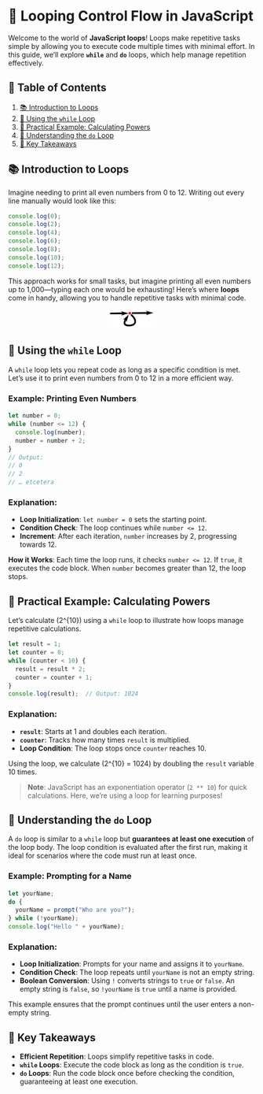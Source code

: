 # 🚀 Looping Control Flow in JavaScript

Welcome to the world of **JavaScript loops**! Loops make repetitive tasks simple by allowing you to execute code multiple times with minimal effort. In this guide, we’ll explore **`while`** and **`do`** loops, which help manage repetition effectively.

## 📖 Table of Contents

1. [📚 Introduction to Loops](#-introduction-to-loops)
2. [🔄 Using the `while` Loop](#-using-the-while-loop)
3. [💪 Practical Example: Calculating Powers](#-practical-example-calculating-powers)
4. [🔂 Understanding the `do` Loop](#-understanding-the-do-loop)
5. [📌 Key Takeaways](#-key-takeaways)

## 📚 Introduction to Loops

Imagine needing to print all even numbers from 0 to 12. Writing out every line manually would look like this:

```javascript
console.log(0);
console.log(2);
console.log(4);
console.log(6);
console.log(8);
console.log(10);
console.log(12);
```

This approach works for small tasks, but imagine printing all even numbers up to 1,000—typing each one would be exhausting! Here’s where **loops** come in handy, allowing you to handle repetitive tasks with minimal code.

<div style="text-align: center;">
    <img src="./images/looping.PNG" alt="Looping" width="20%">
</div>

## 🔄 Using the `while` Loop

A `while` loop lets you repeat code as long as a specific condition is met. Let’s use it to print even numbers from 0 to 12 in a more efficient way.

### Example: Printing Even Numbers

```javascript
let number = 0;
while (number <= 12) {
  console.log(number);
  number = number + 2;
}
// Output:
// 0
// 2
// … etcetera
```

### Explanation:

- **Loop Initialization**: `let number = 0` sets the starting point.
- **Condition Check**: The loop continues while `number <= 12`.
- **Increment**: After each iteration, `number` increases by 2, progressing towards 12.

**How it Works**: Each time the loop runs, it checks `number <= 12`. If `true`, it executes the code block. When `number` becomes greater than 12, the loop stops.

## 💪 Practical Example: Calculating Powers

Let’s calculate \(2^{10}\) using a `while` loop to illustrate how loops manage repetitive calculations.

```javascript
let result = 1;
let counter = 0;
while (counter < 10) {
  result = result * 2;
  counter = counter + 1;
}
console.log(result);  // Output: 1024
```

### Explanation:

- **`result`**: Starts at 1 and doubles each iteration.
- **`counter`**: Tracks how many times `result` is multiplied.
- **Loop Condition**: The loop stops once `counter` reaches 10.

Using the loop, we calculate \(2^{10} = 1024\) by doubling the `result` variable 10 times.

> **Note**: JavaScript has an exponentiation operator (`2 ** 10`) for quick calculations. Here, we’re using a loop for learning purposes!

## 🔂 Understanding the `do` Loop

A `do` loop is similar to a `while` loop but **guarantees at least one execution** of the loop body. The loop condition is evaluated after the first run, making it ideal for scenarios where the code must run at least once.

### Example: Prompting for a Name

```javascript
let yourName;
do {
  yourName = prompt("Who are you?");
} while (!yourName);
console.log("Hello " + yourName);
```

### Explanation:

- **Loop Initialization**: Prompts for your name and assigns it to `yourName`.
- **Condition Check**: The loop repeats until `yourName` is not an empty string.
- **Boolean Conversion**: Using `!` converts strings to `true` or `false`. An empty string is `false`, so `!yourName` is `true` until a name is provided.

This example ensures that the prompt continues until the user enters a non-empty string.

## 📌 Key Takeaways

- **Efficient Repetition**: Loops simplify repetitive tasks in code.
- **`while` Loops**: Execute the code block as long as the condition is `true`.
- **`do` Loops**: Run the code block once before checking the condition, guaranteeing at least one execution.
